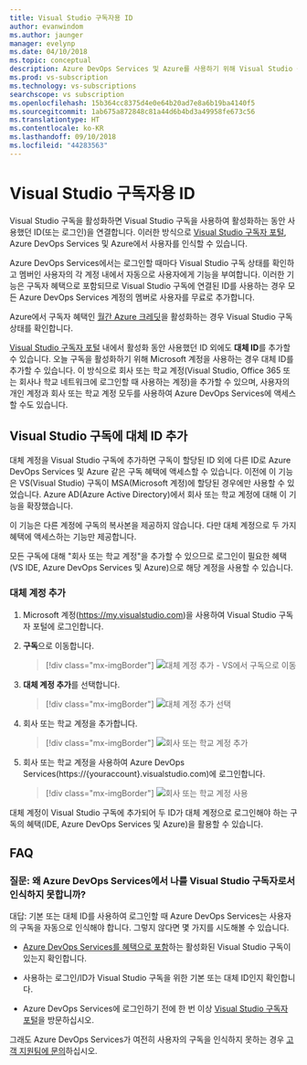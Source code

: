 ```yaml
---
title: Visual Studio 구독자용 ID
author: evanwindom
ms.author: jaunger
manager: evelynp
ms.date: 04/10/2018
ms.topic: conceptual
description: Azure DevOps Services 및 Azure를 사용하기 위해 Visual Studio 구독에 대체 ID를 추가하는 방법
ms.prod: vs-subscription
ms.technology: vs-subscriptions
searchscope: vs subscription
ms.openlocfilehash: 15b364cc8375d4e0e64b20ad7e8a6b19ba4140f5
ms.sourcegitcommit: 1ab675a872848c81a44d6b4bd3a49958fe673c56
ms.translationtype: HT
ms.contentlocale: ko-KR
ms.lasthandoff: 09/10/2018
ms.locfileid: "44283563"
---
```

# <a name="identities-for-visual-studio-subscribers"></a>Visual Studio 구독자용 ID

Visual Studio 구독을 활성화하면 Visual Studio 구독을 사용하여 활성화하는 동안 사용했던 ID(또는 로그인)을 연결합니다. 이러한 방식으로 [Visual Studio 구독자 포털](https://my.visualstudio.com?wt.mc_id=o~msft~docs), Azure DevOps Services 및 Azure에서 사용자를 인식할 수 있습니다.

Azure DevOps Services에서는 로그인할 때마다 Visual Studio 구독 상태를 확인하고 멤버인 사용자의 각 계정 내에서 자동으로 사용자에게 기능을 부여합니다.
이러한 기능은 구독자 혜택으로 포함되므로 Visual Studio 구독에 연결된 ID를 사용하는 경우 모든 Azure DevOps Services 계정의 멤버로 사용자를 무료로 추가합니다.

Azure에서 구독자 혜택인 [월간 Azure 크레딧](https://azure.microsoft.com/pricing/member-offers/credit-for-visual-studio-subscribers/)을 활성화하는 경우 Visual Studio 구독 상태를 확인합니다.

[Visual Studio 구독자 포털](https://my.visualstudio.com?wt.mc_id=o~msft~docs) 내에서 활성화 동안 사용했던 ID 외에도 **대체 ID**를 추가할 수 있습니다. 오늘 구독을 활성화하기 위해 Microsoft 계정을 사용하는 경우 대체 ID를 추가할 수 있습니다. 이 방식으로 회사 또는 학교 계정(Visual Studio, Office 365 또는 회사나 학교 네트워크에 로그인할 때 사용하는 계정)을 추가할 수 있으며, 사용자의 개인 계정과 회사 또는 학교 계정 모두를 사용하여 Azure DevOps Services에 액세스할 수도 있습니다.

## <a name="add-an-alternate-account-to-your-visual-studio-subscription"></a>Visual Studio 구독에 대체 ID 추가

대체 계정을 Visual Studio 구독에 추가하면 구독이 할당된 ID 외에 다른 ID로 Azure DevOps Services 및 Azure 같은 구독 혜택에 액세스할 수 있습니다. 이전에 이 기능은 VS(Visual Studio) 구독이 MSA(Microsoft 계정)에 할당된 경우에만 사용할 수 있었습니다. Azure AD(Azure Active Directory)에서 회사 또는 학교 계정에 대해 이 기능을 확장했습니다.

이 기능은 다른 계정에 구독의 복사본을 제공하지 않습니다. 다만 대체 계정으로 두 가지 혜택에 액세스하는 기능만 제공합니다.

모든 구독에 대해 "회사 또는 학교 계정"을 추가할 수 있으므로 로그인이 필요한 혜택(VS IDE, Azure DevOps Services 및 Azure)으로 해당 계정을 사용할 수 있습니다.


### <a name="add-the-alternate-account"></a>대체 계정 추가


1. Microsoft 계정(https://my.visualstudio.com)을 사용하여 Visual Studio 구독자 포털에 로그인합니다.

2. **구독**으로 이동합니다.

    > [!div class="mx-imgBorder"]
    > ![대체 계정 추가 - VS에서 구독으로 이동](_img/vs-alternate-identity/my-vs-subscriptions.png)

3. **대체 계정 추가**를 선택합니다.
    > [!div class="mx-imgBorder"]
    > ![대체 계정 추가 선택](_img/vs-alternate-identity/choose-add-alternate-account.png)

4. 회사 또는 학교 계정을 추가합니다.
    > [!div class="mx-imgBorder"]
    > ![회사 또는 학교 계정 추가](_img/vs-alternate-identity/enter-alternate-account-my-visual-studio-com-portal.png)

5. 회사 또는 학교 계정을 사용하여 Azure DevOps Services(https://{youraccount}.visualstudio.com)에 로그인합니다.
    > [!div class="mx-imgBorder"]
    > ![회사 또는 학교 계정 사용](_img/vs-alternate-identity/sign-in-with-alternate-account.png)

대체 계정이 Visual Studio 구독에 추가되어 두 ID가 대체 계정으로 로그인해야 하는 구독의 혜택(IDE, Azure DevOps Services 및 Azure)을 활용할 수 있습니다.

## <a name="faq"></a>FAQ

### <a name="q--why-doesnt-azure-devops-services-recognize-me-as-a-visual-studio-subscriber"></a>질문: 왜 Azure DevOps Services에서 나를 Visual Studio 구독자로서 인식하지 못합니까?

대답: 기본 또는 대체 ID를 사용하여 로그인할 때 Azure DevOps Services는 사용자의 구독을 자동으로 인식해야 합니다. 그렇지 않다면 몇 가지를 시도해볼 수 있습니다.

* [Azure DevOps Services를 혜택으로 포함](vs-azure-devops.md)하는 활성화된 Visual Studio 구독이 있는지 확인합니다.

* 사용하는 로그인/ID가 Visual Studio 구독을 위한 기본 또는 대체 ID인지 확인합니다.

* Azure DevOps Services에 로그인하기 전에 한 번 이상 [Visual Studio 구독자 포털](https://my.visualstudio.com?wt.mc_id=o~msft~docs)을 방문하십시오.

그래도 Azure DevOps Services가 여전히 사용자의 구독을 인식하지 못하는 경우 [고객 지원팀에 문의](https://visualstudio.microsoft.com/team-services/support/)하십시오.
